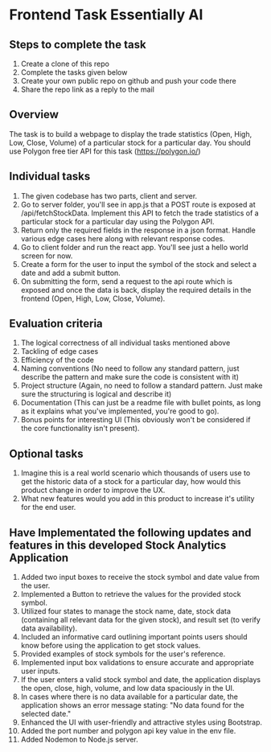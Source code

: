 # Frontend Task Essentially AI

## Steps to complete the task
1. Create a clone of this repo
2. Complete the tasks given below
3. Create your own public repo on github and push your code there
4. Share the repo link as a reply to the mail

## Overview
The task is to build a webpage to display the trade statistics (Open, High, Low, Close, Volume) of a particular stock for a particular day. You should use Polygon free tier API for this task (https://polygon.io/)

## Individual tasks
1. The given codebase has two parts, client and server.
2. Go to server folder, you'll see in app.js that a POST route is exposed at /api/fetchStockData. Implement this API to fetch the trade statistics of a particular stock for a particular day using the Polygon API.
3. Return only the required fields in the response in a json format. Handle various edge cases here along with relevant response codes.
4. Go to client folder and run the react app. You'll see just a hello world screen for now.
5. Create a form for the user to input the symbol of the stock and select a date and add a submit button.
6. On submitting the form, send a request to the api route which is exposed and once the data is back, display the required details in the frontend (Open, High, Low, Close, Volume).

## Evaluation criteria
1. The logical correctness of all individual tasks mentioned above
2. Tackling of edge cases
3. Efficiency of the code
4. Naming conventions (No need to follow any standard pattern, just describe the pattern and make sure the code is consistent with it)
5. Project structure (Again, no need to follow a standard pattern. Just make sure the structuring is logical and describe it)
6. Documentation (This can just be a readme file with bullet points, as long as it explains what you've implemented, you're good to go).
7. Bonus points for interesting UI (This obviously won't be considered if the core functionality isn't present).

## Optional tasks
1. Imagine this is a real world scenario which thousands of users use to get the historic data of a stock for a particular day, how would this product change in order to improve the UX.
2. What new features would you add in this product to increase it's utility for the end user.

## Have Implementated the following updates and features in this developed Stock Analytics Application

1. Added two input boxes to receive the stock symbol and date value from the user.
2. Implemented a Button to retrieve the values for the provided stock symbol.
3. Utilized four states to manage the stock name, date, stock data (containing all relevant data for the given stock), and result set (to verify data availability).
4. Included an informative card outlining important points users should know before using the application to get stock values.
5. Provided examples of stock symbols for the user's reference.
6. Implemented input box validations to ensure accurate and appropriate user inputs.
7. If the user enters a valid stock symbol and date, the application displays the open, close, high, volume, and low data spaciously in the UI.
8. In cases where there is no data available for a particular date, the application shows an error message stating: "No data found for the selected date."
9. Enhanced the UI with user-friendly and attractive styles using Bootstrap.
10. Added the port number and polygon api key value in the env file.
11. Added Nodemon to Node.js server.

